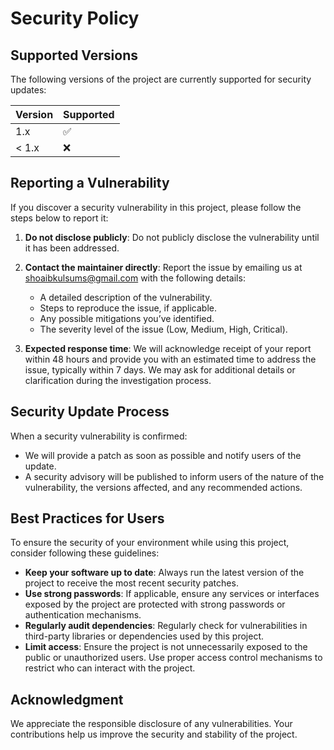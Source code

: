 # Security Policy

## Supported Versions

The following versions of the project are currently supported for security updates:

| Version | Supported          |
| ------- | ------------------ |
| 1.x     | :white_check_mark: |
| < 1.x   | :x:                |

## Reporting a Vulnerability

If you discover a security vulnerability in this project, please follow the steps below to report it:

1. **Do not disclose publicly**: Do not publicly disclose the vulnerability until it has been addressed.
2. **Contact the maintainer directly**: Report the issue by emailing us at [shoaibkulsums@gmail.com](mailto:shoaibkulsums@gmail.com) with the following details:
   - A detailed description of the vulnerability.
   - Steps to reproduce the issue, if applicable.
   - Any possible mitigations you’ve identified.
   - The severity level of the issue (Low, Medium, High, Critical).

3. **Expected response time**: We will acknowledge receipt of your report within 48 hours and provide you with an estimated time to address the issue, typically within 7 days. We may ask for additional details or clarification during the investigation process.

## Security Update Process

When a security vulnerability is confirmed:

- We will provide a patch as soon as possible and notify users of the update.
- A security advisory will be published to inform users of the nature of the vulnerability, the versions affected, and any recommended actions.

## Best Practices for Users

To ensure the security of your environment while using this project, consider following these guidelines:

- **Keep your software up to date**: Always run the latest version of the project to receive the most recent security patches.
- **Use strong passwords**: If applicable, ensure any services or interfaces exposed by the project are protected with strong passwords or authentication mechanisms.
- **Regularly audit dependencies**: Regularly check for vulnerabilities in third-party libraries or dependencies used by this project.
- **Limit access**: Ensure the project is not unnecessarily exposed to the public or unauthorized users. Use proper access control mechanisms to restrict who can interact with the project.

## Acknowledgment

We appreciate the responsible disclosure of any vulnerabilities. Your contributions help us improve the security and stability of the project.
